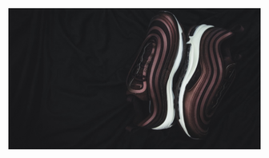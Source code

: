<div align="center">
  <img src="hero.jpg" alt="An image showing a picture of the hero se tion">
</div>
